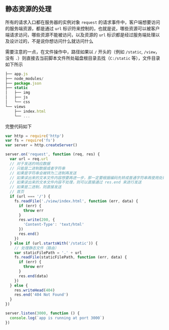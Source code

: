 ## 静态资源的处理

所有的请求入口都在服务器的实例对象 `request` 的请求事件中，客户端想要访问的服务端资源，都是通过 `url` 标识符来控制的，也就是说，哪些资源可以被客户端请求访问，哪些资源不能被访问，以及资源的 `url` 标识都是经过服务端处理以及设计过的，不是说你想访问什么就访问什么

需要注意的一点，在文件操作中，路径如果以 `/` 开头的（例如 `/static`, `/view`，没有 `.`）则直接去当前脚本文件所处磁盘根目录去找（`C:/static` 等），文件目录如下所示

```js
├── app.js
├── node_modules/
├── package.json
├── static
│   ├── img
│   ├── js
│   └── css
└── views
    ├── index.html
    └── ...
```

完整代码如下

```js
var http = require('http')
var fs = require('fs')
var server = http.createServer()

server.on('request', function (req, res) {
  var url = req.url
  // 对于发送的响应数据
  // 只能是二进制数据或者字符串
  // 如果是字符串会被转为二进制再发送
  // 如果读出来的文本文件内容想要再进一步，那一定要根据编码先转成普通字符串再使用处理
  // 如果读出来的文本文件内容不处理，则可以直接通过 res.end 来进行发送
  // 如果是二进制，则直接发送
  // 首页
  if (url === '/') {
    fs.readFile('./view/index.html', function (err, data) {
      if (err) {
        throw err
      }
      res.write(200, {
        'Content-Type': 'text/html'
      })
      res.end()
    })
  } else if (url.startsWith('/static')) {
    // 处理静态文件（路由）
    var staticFilePath = '.' + url
    fs.readFile(staticFilePath, function (err, data) {
      if (err) {
        throw err
      }
      res.end(data)
    })
  } else {
    res.writeHead(404)
    res.end('404 Not Found')
  }
})

server.listen(3000, function () {
  console.log(`app is running at port 3000`)
})
```
